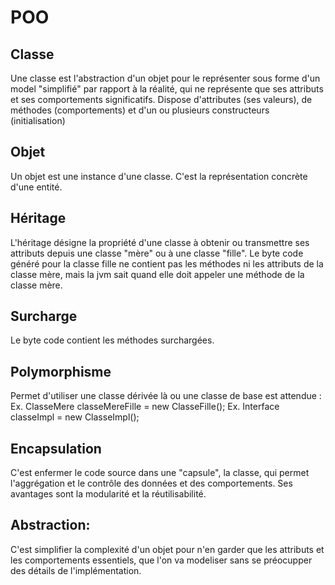 # POO

## Classe
Une classe est l'abstraction d'un objet pour le représenter sous forme d'un model "simplifié" par rapport à la réalité, 
qui ne représente que ses attributs et ses comportements significatifs.
Dispose d'attributes (ses valeurs), de méthodes (comportements) et d'un ou plusieurs constructeurs (initialisation)

## Objet
Un objet est une instance d'une classe. C'est la représentation concrète d'une entité.

## Héritage
L'héritage désigne la propriété d'une classe à obtenir ou transmettre ses attributs depuis une classe "mère" ou 
à une classe "fille".
Le byte code généré pour la classe fille ne contient pas les méthodes ni les attributs de la classe mère, mais la jvm 
sait quand elle doit appeler une méthode de la classe mère.

## Surcharge
Le byte code contient les méthodes surchargées.

## Polymorphisme
Permet d'utiliser une classe dérivée là ou une classe de base est attendue : 
Ex. ClasseMere classeMereFille = new ClasseFille();
Ex. Interface classeImpl = new ClasseImpl();

## Encapsulation
C'est enfermer le code source dans une "capsule", la classe, qui permet l'aggrégation et le contrôle des données et des comportements.
Ses avantages sont la modularité et la réutilisabilité.

## Abstraction:
C'est simplifier la complexité d'un objet pour n'en garder que les attributs et les comportements essentiels, 
que l'on va modeliser sans se préocupper des détails de l'implémentation.  